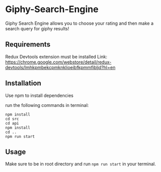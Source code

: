 # Giphy-Search-Engine

Giphy Search Engine allows you to choose your rating and then make a search query for giphy results!

## Requirements
Redux Devtools extension must be installed
Link: https://chrome.google.com/webstore/detail/redux-devtools/lmhkpmbekcpmknklioeibfkpmmfibljd?hl=en
## Installation

Use npm to install dependencies

run the following commands in terminal:<br/>
```
npm install
cd src
cd api
npm install
cd ..
npm run start
```

## Usage
Make sure to be in root directory and run `npm run start` in your terminal.
